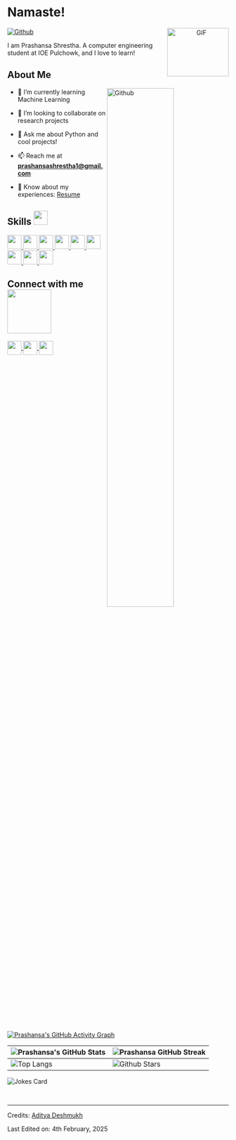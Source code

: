 



<h1> Namaste! </h1>
<p align='center'>
  <a target="_blank" align="center">
  <img align="right" top="150" height="110" width="140" alt="GIF" src="https://media.giphy.com/media/SWoSkN6DxTszqIKEqv/giphy.gif">
</a>
</p>

[![Github](https://img.shields.io/github/followers/prashansa-shrestha?label=Follow&style=social)](https://github.com/prashansa-shrestha)

<div size='20px'> I am Prashansa Shrestha. A computer engineering student at IOE Pulchowk, and I love to learn!<br/> 

<h2> About Me </h2>

<img width="55%" align="right" alt="Github" src="https://raw.githubusercontent.com/onimur/.github/master/.resources/git-header.svg" />
  
- 🌱 I’m currently learning Machine Learning
  
- 👯 I’m looking to collaborate on research projects
  
- 💬 Ask me about Python and cool projects!
  
- 📫 Reach me at **prashansashrestha1@gmail.com**

- 📄 Know about my experiences: <a href="https://drive.google.com/drive/folders/1LGQbMSHo4CRxtMFnL96iHyBkBXK1tDK1?usp=sharing" target="blank">Resume</a>

<h2> Skills <img src="https://media2.giphy.com/media/QssGEmpkyEOhBCb7e1/giphy.gif?cid=ecf05e47a0n3gi1bfqntqmob8g9aid1oyj2wr3ds3mg700bl&rid=giphy.gif" width="32px"> </h2>

<a href="https://github.com/prashansa-shrestha?tab=repositories&q=&type=&language=python&sort=">
  <img width="32px" src="https://raw.githubusercontent.com/rahulbanerjee26/githubAboutMeGenerator/main/icons/python.svg">
</a>
<a href="https://github.com/prashansa-shrestha?tab=repositories&q=&type=&language=c&sort=">
  <img width="32px" src="https://raw.githubusercontent.com/rahulbanerjee26/githubAboutMeGenerator/main/icons/c.svg">
</a>
<a href="https://github.com/prashansa-shrestha?tab=repositories&q=&type=&language=cpp&sort=">
  <img width="32px" src="https://raw.githubusercontent.com/rahulbanerjee26/githubAboutMeGenerator/main/icons/cpp.svg">
</a>
<a href="https://github.com/prashansa-shrestha?tab=repositories&q=&type=&language=html&sort=">
  <img width="32px" src="https://raw.githubusercontent.com/rahulbanerjee26/githubAboutMeGenerator/main/icons/html.svg">
</a>
<a href="https://github.com/prashansa-shrestha?tab=repositories&q=&type=&language=css&sort=">
  <img width="32px" src="https://raw.githubusercontent.com/rahulbanerjee26/githubAboutMeGenerator/main/icons/css.svg">
</a>
<a href="https://github.com/prashansa-shrestha?tab=repositories&q=&type=&language=figma&sort=">
  <img width="32px" src="https://raw.githubusercontent.com/rahulbanerjee26/githubAboutMeGenerator/main/icons/figma.svg">
</a>
<a href="https://github.com/prashansa-shrestha?tab=repositories&q=&type=&language=git&sort=">
  <img width="32px" src="https://raw.githubusercontent.com/rahulbanerjee26/githubAboutMeGenerator/main/icons/git.svg">
</a>
<a href="https://github.com/prashansa-shrestha?tab=repositories&q=&type=&language=github&sort=">
  <img width="32px" src="https://raw.githubusercontent.com/rahulbanerjee26/githubAboutMeGenerator/main/icons/github.svg">
</a>
<a href="https://github.com/prashansa-shrestha?tab=repositories&q=&type=&language=arduino&sort=">
  <img width="32px" src="https://raw.githubusercontent.com/rahulbanerjee26/githubAboutMeGenerator/main/icons/arduino.svg">
</a>


<h2> Connect with me <img src='https://raw.githubusercontent.com/ShahriarShafin/ShahriarShafin/main/Assets/handshake.gif' width="100px"> </h2>
<a href='https://www.linkedin.com/in/prashansa-shrestha/'>
  <img width='32px' align='center' src="https://raw.githubusercontent.com/rahulbanerjee26/githubAboutMeGenerator/main/icons/linked-in-alt.svg"/>
</a>
<a href='https://x.com/Prashansa_Sthaa'>
  <img width='32px' align='center' src="https://raw.githubusercontent.com/rahulbanerjee26/githubAboutMeGenerator/main/icons/twitter.svg"/>
</a>
<a href='https://medium.com/@prashansa-shrestha'>
  <img width='32px' align='center' src="https://raw.githubusercontent.com/rahulbanerjee26/githubAboutMeGenerator/main/icons/medium.svg"/>
</a>

<br>
<br>
  <br>
  
[![Prashansa's GitHub Activity Graph](https://activity-graph.herokuapp.com/graph?username=prashansa-shrestha&theme=tokyonight)](https://git.io/praveenscience)

| ![Prashansa's GitHub Stats](https://github-readme-stats.vercel.app/api?username=prashansa-shrestha&show_icons=true&theme=tokyonight) | ![Prashansa GitHub Streak](https://github-readme-streak-stats.herokuapp.com/?user=prashansa-shrestha&theme=tokyonight) |
| --- | --- |
| ![Top Langs](https://github-readme-stats.vercel.app/api/top-langs/?username=prashansa-shrestha&theme=tokyonight) | ![Github Stars](https://github-readme-stats.vercel.app/api?username=prashansa-shrestha&show_icons=true&locale=en&count_private=true&hide_rank=true&custom_title=My%20GitHub%20Stats&disable_animations=true&theme=tokyonight) |

![Jokes Card](https://readme-jokes.vercel.app/api?theme=tokyonight)

<br>

-----
Credits: [Aditya Deshmukh](https://github.com/Aditya664)

Last Edited on: 4th February, 2025
